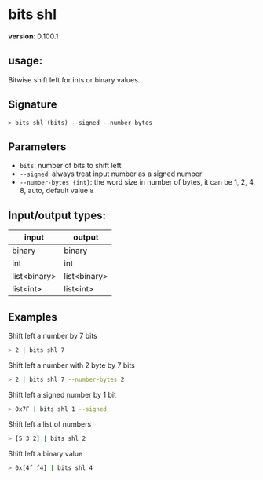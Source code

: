 # bits shl

**version**: 0.100.1

## **usage**:

Bitwise shift left for ints or binary values.

## Signature

`> bits shl (bits) --signed --number-bytes`

## Parameters

- `bits`: number of bits to shift left
- `--signed`: always treat input number as a signed number
- `--number-bytes {int}`: the word size in number of bytes, it can be 1, 2, 4, 8, auto, default value `8`

## Input/output types:

| input          | output         |
| -------------- | -------------- |
| binary         | binary         |
| int            | int            |
| list\<binary\> | list\<binary\> |
| list\<int\>    | list\<int\>    |

## Examples

Shift left a number by 7 bits

```bash
> 2 | bits shl 7
```

Shift left a number with 2 byte by 7 bits

```bash
> 2 | bits shl 7 --number-bytes 2
```

Shift left a signed number by 1 bit

```bash
> 0x7F | bits shl 1 --signed
```

Shift left a list of numbers

```bash
> [5 3 2] | bits shl 2
```

Shift left a binary value

```bash
> 0x[4f f4] | bits shl 4
```
